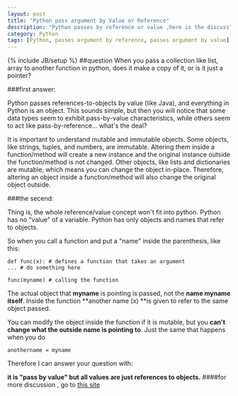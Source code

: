 ```yaml
---
layout: post
title: "Python pass argument by Value or Reference"
description: "Python passes by reference or value ,here is the discuss"
category: Python
tags: [Python, passes argument by reference, passes argument by value]
---
```

{% include JB/setup %}
##question
When you pass a collection like list, array to another function in python, does it make a copy of it, or is it just a pointer?

###first answer:

Python passes references-to-objects by value (like Java), and everything in Python is an object. This sounds simple, but then you will notice that some data types seem to exhibit pass-by-value characteristics, while others seem to act like pass-by-reference... what's the deal?

It is important to understand mutable and immutable objects. Some objects, like strings, tuples, and numbers, are immutable. Altering them inside a function/method will create a new instance and the original instance outside the function/method is not changed. Other objects, like lists and dictionaries are mutable, which means you can change the object in-place. Therefore, altering an object inside a function/method will also change the original object outside.

###the secend:

Thing is, the whole reference/value concept won't fit into python. Python has no "value" of a variable. Python has only objects and names that refer to objects.

So when you call a function and put a "name" inside the parenthesis, like this:

    def func(x): # defines a function that takes an argument
    ... # do something here

    func(myname) # calling the function
The actual object that **myname** is pointing is passed, not the **name myname itself**. Inside the function **another name (x) **is given to refer to the same object passed.

You can modify the object inside the function if it is mutable, but you **can't change what the outside name is pointing to**. Just the same that happens when you do

    anothername = myname
Therefore I can answer your question with:

**it is "pass by value" but all values are just references to objects.**
####for more discussion , go to [this site](http://stackoverflow.com/questions/534375/passing-values-in-python)